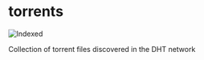 torrents 
========
![Indexed](https://img.shields.io/badge/indexed-51431-blue)

Collection of torrent files discovered in the DHT network
